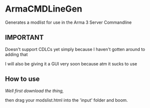 # ArmaCMDLineGen
Generates a modlist for use in the Arma 3 Server Commandline


## IMPORTANT
Doesn't support CDLCs yet simply because I haven't gotten around to adding that

I will also be giving it a GUI very soon because atm it sucks to use


## How to use
*Well first download the thing,*

then drag your modslist.html into the 'input' folder and boom.
